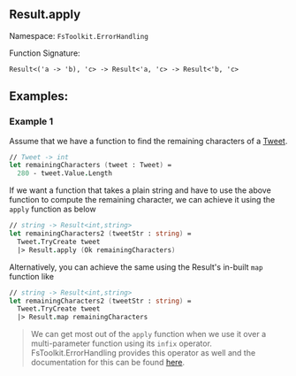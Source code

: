 ## Result.apply

Namespace: `FsToolkit.ErrorHandling`

Function Signature:

```
Result<('a -> 'b), 'c> -> Result<'a, 'c> -> Result<'b, 'c>
```

## Examples:

### Example 1

Assume that we have a function to find the remaining characters of a [Tweet](../result/map3.md#tweet).

```fsharp
// Tweet -> int
let remainingCharacters (tweet : Tweet) =
  280 - tweet.Value.Length
```

If we want a function that takes a plain string and have to use the above function to compute the remaining character, we can achieve it using the `apply` function as below

```fsharp
// string -> Result<int,string>
let remainingCharacters2 (tweetStr : string) =
  Tweet.TryCreate tweet
  |> Result.apply (Ok remainingCharacters)
```

Alternatively, you can achieve the same using the Result's in-built `map` function like

```fsharp
// string -> Result<int,string>
let remainingCharacters2 (tweetStr : string) =
  Tweet.TryCreate tweet
  |> Result.map remainingCharacters
```

> We can get most out of the `apply` function when we use it over a multi-parameter function using its `infix` operator. FsToolkit.ErrorHandling provides this operator as well and the documentation for this can be found [here](TODO).